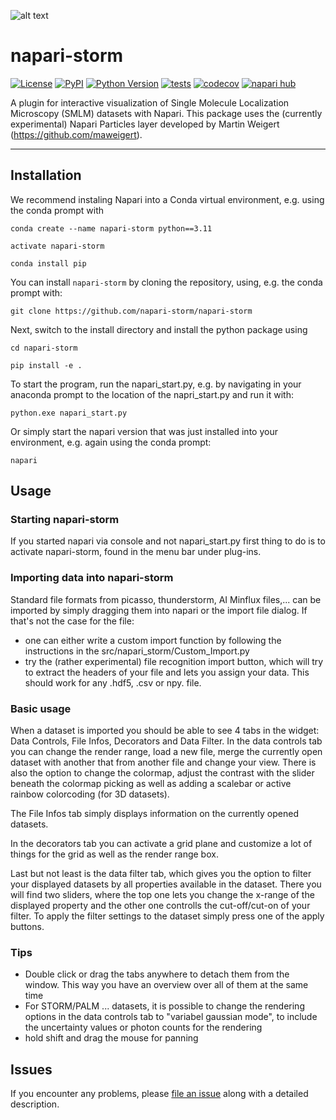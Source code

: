 ![alt text](/resources/napari_storm_logo.png)

# napari-storm

[![License](https://img.shields.io/pypi/l/napari-storm.svg?color=green)](https://github.com/napari-storm/napari-storm/raw/main/LICENSE)
[![PyPI](https://img.shields.io/pypi/v/napari-storm.svg?color=green)](https://pypi.org/project/napari-storm)
[![Python Version](https://img.shields.io/pypi/pyversions/napari-storm.svg?color=green)](https://python.org)
[![tests](https://github.com/napari-storm/napari-storm/workflows/tests/badge.svg)](https://github.com/napari-storm/napari-storm/actions)
[![codecov](https://codecov.io/gh/napari-storm/napari-storm/branch/main/graph/badge.svg)](https://codecov.io/gh/napari-storm/napari-storm)
[![napari hub](https://img.shields.io/endpoint?url=https://api.napari-hub.org/shields/napari-storm)](https://napari-hub.org/plugins/napari-storm)

A plugin for interactive visualization of Single Molecule Localization Microscopy (SMLM) datasets with Napari.  This package uses the (currently experimental) Napari Particles layer developed by Martin Weigert (https://github.com/maweigert).

----------------------------------


## Installation

We recommend instaling Napari into a Conda virtual environment, e.g. using the conda prompt with 

    conda create --name napari-storm python==3.11
    
    activate napari-storm
    
    conda install pip

You can install `napari-storm` by cloning the repository, using, e.g. the conda prompt with:

    git clone https://github.com/napari-storm/napari-storm
    
Next, switch to the install directory and install the python package using 

    cd napari-storm

    pip install -e .
    
To start the program, run the napari_start.py, e.g. by navigating in your anaconda prompt to the location of the 
napri_start.py and run it with:

    python.exe napari_start.py 

Or simply start the napari version that was just installed into your environment, e.g. again using the conda prompt:  

    napari 

## Usage

### Starting napari-storm
If you started napari via console and not napari_start.py first thing to do is to activate napari-storm, found in 
the menu bar under plug-ins. 

### Importing data into napari-storm
Standard file formats from picasso, thunderstorm, AI Minflux files,... can be imported by simply dragging them into
napari or the import file dialog. If that's not the case for the file:

- one can either write a custom import function by following the instructions in the src/napari_storm/Custom_Import.py
- try the (rather experimental) file recognition import button, which will try to extract the headers of your file
and lets you assign your data. This should work for any .hdf5, .csv or npy. file. 

### Basic usage
When a dataset is imported you should be able to see 4 tabs in the widget: Data Controls, File Infos, Decorators and 
Data Filter. In the data controls tab you can change the render range, load 
a new file, merge the currently open dataset with another that from another file and change your view.
There is also the option to change the colormap, adjust the contrast with the slider beneath the colormap picking as well
as adding a scalebar or active rainbow colorcoding (for 3D datasets).

The File Infos tab simply displays information on the currently opened datasets.

In the decorators tab you can activate a grid plane and customize a lot of things for the grid as well as the render range box. 

Last but not least is the data filter tab, which gives you the option to filter your displayed datasets by all properties available in the dataset.
There you will find two sliders, where the top one lets you change the x-range of the displayed property and the other one controlls 
the cut-off/cut-on of your filter. To apply the filter settings to the dataset simply press 
one of the apply buttons.

### Tips
- Double click or drag the tabs anywhere to detach them from the window. This way you have an overview over all of them at the same time
- For STORM/PALM ... datasets, it is possible to change the rendering options in the data controls tab to "variabel gaussian mode", to include the uncertainty values or photon counts for the rendering
- hold shift and drag the mouse for panning

## Issues

If you encounter any problems, please [file an issue] along with a detailed description.

[napari]: https://github.com/napari/napari
[Cookiecutter]: https://github.com/audreyr/cookiecutter
[@napari]: https://github.com/napari
[MIT]: http://opensource.org/licenses/MIT
[BSD-3]: http://opensource.org/licenses/BSD-3-Clause
[GNU GPL v3.0]: http://www.gnu.org/licenses/gpl-3.0.txt
[GNU LGPL v3.0]: http://www.gnu.org/licenses/lgpl-3.0.txt
[Apache Software License 2.0]: http://www.apache.org/licenses/LICENSE-2.0
[Mozilla Public License 2.0]: https://www.mozilla.org/media/MPL/2.0/index.txt
[cookiecutter-napari-plugin]: https://github.com/napari/cookiecutter-napari-plugin

[file an issue]: https://github.com/napari-storm/napari-storm/issues

[napari]: https://github.com/napari/napari
[tox]: https://tox.readthedocs.io/en/latest/
[pip]: https://pypi.org/project/pip/
[PyPI]: https://pypi.org/
